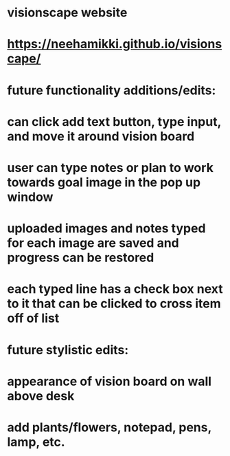 # visionscape website
# https://neehamikki.github.io/visionscape/

# future functionality additions/edits:
# can click add text button, type input, and move it around vision board
# user can type notes or plan to work towards goal image in the pop up window
# uploaded images and notes typed for each image are saved and progress can be restored
# each typed line has a check box next to it that can be clicked to cross item off of list

# future stylistic edits:
# appearance of vision board on wall above desk
# add plants/flowers, notepad, pens, lamp, etc.

